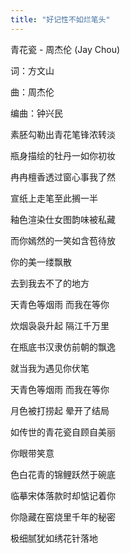 ```yaml
---
title: "好记性不如烂笔头"
---
```

青花瓷 - 周杰伦 (Jay Chou)

词：方文山

曲：周杰伦

编曲：钟兴民

素胚勾勒出青花笔锋浓转淡

瓶身描绘的牡丹一如你初妆

冉冉檀香透过窗心事我了然

宣纸上走笔至此搁一半

釉色渲染仕女图韵味被私藏

而你嫣然的一笑如含苞待放

你的美一缕飘散

去到我去不了的地方

天青色等烟雨 而我在等你

炊烟袅袅升起 隔江千万里

在瓶底书汉隶仿前朝的飘逸

就当我为遇见你伏笔

天青色等烟雨 而我在等你

月色被打捞起 晕开了结局

如传世的青花瓷自顾自美丽

你眼带笑意

色白花青的锦鲤跃然于碗底

临摹宋体落款时却惦记着你

你隐藏在窑烧里千年的秘密

极细腻犹如绣花针落地